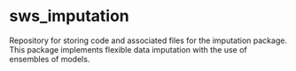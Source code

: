 # sws_imputation
Repository for storing code and associated files for the imputation package.  This package implements flexible data imputation with the use of ensembles of models.
